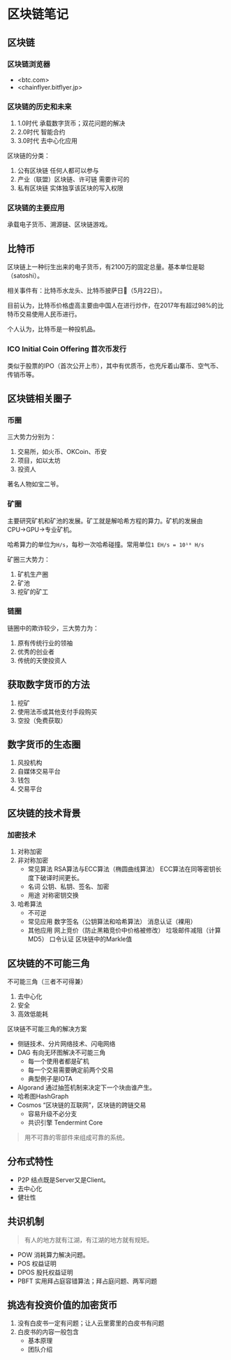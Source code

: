 # 区块链笔记

## 区块链

### 区块链浏览器

- <btc.com>
- <chainflyer.bitflyer.jp>

### 区块链的历史和未来

1. 1.0时代 承载数字货币；双花问题的解决
2. 2.0时代 智能合约
3. 3.0时代 去中心化应用

区块链的分类：

1. 公有区块链 任何人都可以参与
2. 产业（联盟）区块链、许可链 需要许可的
3. 私有区块链 实体独享该区块的写入权限

### 区块链的主要应用

承载电子货币、溯源链、区块链游戏。

## 比特币

区块链上一种衍生出来的电子货币，有2100万的固定总量。基本单位是聪（satoshi）。

相关事件有：比特币水龙头、比特币披萨日🍕（5月22日）。

目前认为，比特币价格虚高主要由中国人在进行炒作，在2017年有超过98%的比特币交易使用人民币进行。

个人认为，比特币是一种投机品。

### ICO Initial Coin Offering 首次币发行

类似于股票的IPO（首次公开上市），其中有优质币，也充斥着山寨币、空气币、传销币等。

## 区块链相关圈子

### 币圈

三大势力分别为：

1. 交易所，如火币、OKCoin、币安
2. 项目，如以太坊
3. 投资人

著名人物如宝二爷。

### 矿圈

主要研究矿机和矿池的发展。矿工就是解哈希方程的算力。矿机的发展由CPU→GPU→专业矿机。

哈希算力的单位为`H/s`，每秒一次哈希碰撞。常用单位`1 EH/s = 10¹⁸ H/s`

矿圈三大势力：

1. 矿机生产圈
2. 矿池
3. 挖矿的矿工

### 链圈

链圈中的欺诈较少，三大势力为：

1. 原有传统行业的领袖
2. 优秀的创业者
3. 传统的天使投资人

## 获取数字货币的方法

1. 挖矿
2. 使用法币或其他支付手段购买
3. 空投（免费获取）

## 数字货币的生态圈

1. 风投机构
2. 自媒体交易平台
3. 钱包
4. 交易平台

## 区块链的技术背景

### 加密技术

1. 对称加密
2. 非对称加密
    - 常见算法 RSA算法与ECC算法（椭圆曲线算法） ECC算法在同等密钥长度下破译时间更长。
    - 名词 公钥、私钥、签名、加密
    - 用途 对称密钥交换
3. 哈希算法
    - 不可逆
    - 常见应用 数字签名（公钥算法和哈希算法） 消息认证（裸用）
    - 其他应用 网上竞价（防止黑箱竞价中价格被修改） 垃圾邮件减阻（计算MD5） 口令认证 区块链中的Markle值

## 区块链的不可能三角

不可能三角（三者不可得兼）

1. 去中心化
2. 安全
3. 高效低能耗

区块链不可能三角的解决方案

- 侧链技术、分片网络技术、闪电网络
- DAG 有向无环图解决不可能三角
  - 每一个使用者都是矿机
  - 每一个交易需要确定前两个交易
  - 典型例子是IOTA
- Algorand 通过抽签机制来决定下一个块由谁产生。
- 哈希图HashGraph
- Cosmos “区块链的互联网”，区块链的跨链交易
  - 容易升级不必分支
  - 共识引擎 Tendermint Core

> 用不可靠的零部件来组成可靠的系统。

## 分布式特性

- P2P 结点既是Server又是Client。
- 去中心化
- 健壮性

## 共识机制

> 有人的地方就有江湖，有江湖的地方就有规矩。

- POW 消耗算力解决问题。
- POS 权益证明
- DPOS 股托权益证明
- PBFT 实用拜占庭容错算法；拜占庭问题、两军问题

## 挑选有投资价值的加密货币

1. 没有白皮书一定有问题；让人云里雾里的白皮书有问题
2. 白皮书的内容一般包含
    - 基本原理
    - 团队介绍
